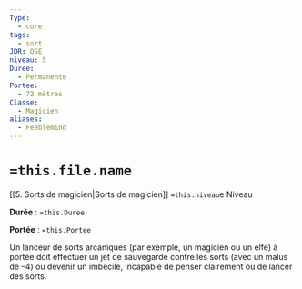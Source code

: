 ```yaml
---
Type:
  - core
tags:
  - sort
JDR: OSE
niveau: 5
Duree:
  - Permanente
Portee:
  - 72 mètres
Classe:
  - Magicien
aliases:
  - Feeblemind
---
```

# `=this.file.name`  

[[5. Sorts de magicien|Sorts de magicien]] `=this.niveau`e Niveau

**Durée** : `=this.Duree`

**Portée** : `=this.Portee`

Un lanceur de sorts arcaniques (par exemple, un magicien ou un elfe) à portée doit effectuer un jet de sauvegarde contre les sorts (avec un malus de –4) ou devenir un imbécile, incapable de penser clairement ou de lancer des sorts.
